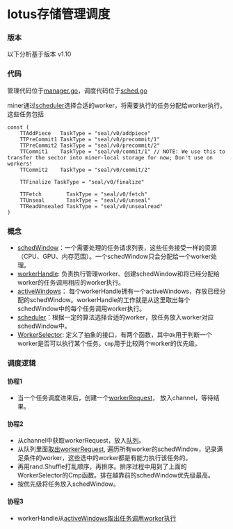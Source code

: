 # lotus存储管理调度
### 版本
以下分析基于版本 v1.10  

### 代码

管理代码位于[manager.go](https://github.com/filecoin-project/lotus/blob/v1.1.0/extern/sector-storage/manager.go#L65)，调度代码位于[sched.go](https://github.com/filecoin-project/lotus/blob/v1.1.0/extern/sector-storage/sched.go#L53)

miner通过[scheduler](https://github.com/filecoin-project/lotus/blob/v1.1.0/extern/sector-storage/sched.go#L53)选择合适的worker，将需要执行的任务分配给worker执行。这些任务包括

```
const (
	TTAddPiece   TaskType = "seal/v0/addpiece"
	TTPreCommit1 TaskType = "seal/v0/precommit/1"
	TTPreCommit2 TaskType = "seal/v0/precommit/2"
	TTCommit1    TaskType = "seal/v0/commit/1" // NOTE: We use this to transfer the sector into miner-local storage for now; Don't use on workers!
	TTCommit2    TaskType = "seal/v0/commit/2"

	TTFinalize TaskType = "seal/v0/finalize"

	TTFetch        TaskType = "seal/v0/fetch"
	TTUnseal       TaskType = "seal/v0/unseal"
	TTReadUnsealed TaskType = "seal/v0/unsealread"
)
```

### 概念

- [schedWindow](https://github.com/filecoin-project/lotus/blob/v1.1.0/extern/sector-storage/sched.go#L107)：一个需要处理的任务请求列表，这些任务接受一样的资源（CPU、GPU、内存范围）。一个schedWindow只会分配给一个worker处理。
- [workerHandle](https://github.com/filecoin-project/lotus/blob/v1.1.0/extern/sector-storage/sched.go#L79): 负责执行管理worker、创建schedWindow和将已经分配给worker的任务调用相应的worker执行。
- [activeWindows](https://github.com/filecoin-project/lotus/blob/v1.1.0/extern/sector-storage/sched.go#L90)： 每个workerHandle拥有一个activeWindows，存放已经分配的schedWindow。workerHandle的工作就是从这里取出每个schedWindow中的每个任务调用worker执行。
- [scheduler](https://github.com/filecoin-project/lotus/blob/v1.1.0/extern/sector-storage/sched.go#L53)：根据一定的算法选择合适的worker，放任务放入worker对应schedWindow中。
- [WorkerSelector](https://github.com/filecoin-project/lotus/blob/v1.1.0/extern/sector-storage/sched.go#L47): 定义了抽象的接口，有两个函数，其中`Ok`用于判断一个worker是否可以执行某个任务。`Cmp`用于比较两个worker的优先级。

### 调度逻辑

#### 协程1
- 当一个任务调度进来后，创建一个[workerRequest](https://github.com/filecoin-project/lotus/blob/v1.1.0/extern/sector-storage/sched.go#L171)， 放入channel，等待结果。

#### 协程2
 - 从channel中获取workerRequest，放入[队列](https://github.com/filecoin-project/lotus/blob/v1.1.0/extern/sector-storage/sched.go#L238)。
 - 从队列里面[取出workerRequest](https://github.com/filecoin-project/lotus/blob/v1.1.0/extern/sector-storage/sched.go#L340), 遍历所有worker的schedWindow，记录满足条件的worker，这些选中的worker都是有能力执行该任务的。
 - 再用rand.Shuffle打乱顺序，再排序。排序过程中用到了上面的WorkerSelector的Cmp函数。排在越靠前的schedWindow优先级最高。
 - 按优先级将任务放入schedWindow。
 
#### 协程3
- workerHandle从[activeWindows取出任务调用worker执行](https://github.com/filecoin-project/lotus/blob/v1.1.0/extern/sector-storage/sched.go#L597)





















